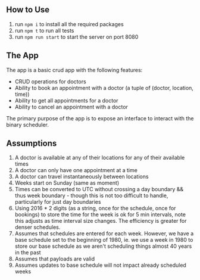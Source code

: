 ## How to Use

1. run `npm i` to install all the required packages
1. run `npm t` to run all tests
1. run `npm run start` to start the server on port 8080

## The App

The app is a basic crud app with the following features:
* CRUD operations for doctors
* Ability to book an appointment with a doctor (a tuple of (doctor, location, time)) 
* Ability to get all appointments for a doctor
* Ability to cancel an appointment with a doctor

The primary purpose of the app is to expose an interface to interact with the binary scheduler.

## Assumptions

1. A doctor is available at any of their locations for any of their available times
1. A doctor can only have one appointment at a time
1. A doctor can travel instantaneously between locations
1. Weeks start on Sunday (same as moment)
1. Times can be converted to UTC without crossing a day boundary && thus week boundary - though this is not too difficult to handle, particularly for just day boundaries
1. Using 2016 * 2 digits (as a string, once for the schedule, once for bookings) to store the time for the week is ok for 5 min intervals, note this adjusts as time interval size changes.  The efficiency is greater for denser schedules.
1. Assumes that schedules are entered for each week.  However, we have a base schedule set to the beginning of 1980, ie. we use a week in 1980 to store our base schedule as we aren't scheduling things almost 40 years in the past
1. Assumes that payloads are valid
1. Assumes updates to base schedule will not impact already scheduled weeks